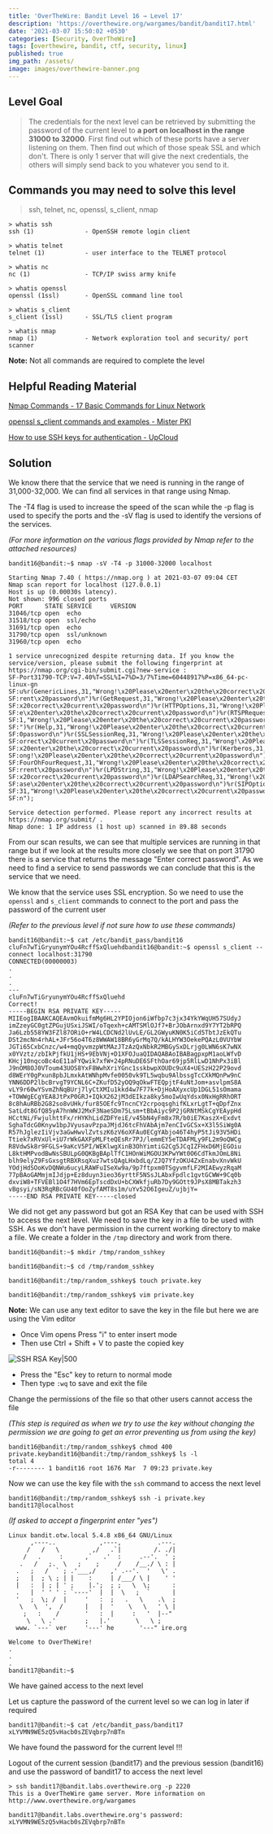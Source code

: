 ```yaml
---
title: 'OverTheWire: Bandit Level 16 → Level 17'
description: 'https://overthewire.org/wargames/bandit/bandit17.html'
date: '2021-03-07 15:50:02 +0530'
categories: [Security, OverTheWire]
tags: [overthewire, bandit, ctf, security, linux]
published: true
img_path: /assets/
image: images/overthewire-banner.png
---
```


## Level Goal

> The credentials for the next level can be retrieved by submitting the password of the current level to **a port on localhost in the range 31000 to 32000**. First find out which of these ports have a server listening on them. Then find out which of those speak SSL and which don't. There is only 1 server that will give the next credentials, the others will simply send back to you whatever you send to it.

## Commands you may need to solve this level

> ssh, telnet, nc, openssl, s_client, nmap

```
> whatis ssh  
ssh (1)              - OpenSSH remote login client  

> whatis telnet  
telnet (1)           - user interface to the TELNET protocol  

> whatis nc      
nc (1)               - TCP/IP swiss army knife  

> whatis openssl  
openssl (1ssl)       - OpenSSL command line tool  

> whatis s_client  
s_client (1ssl)      - SSL/TLS client program  

> whatis nmap      
nmap (1)             - Network exploration tool and security/ port scanner
```

**Note:** Not all commands are required to complete the level

## Helpful Reading Material

[Nmap Commands - 17 Basic Commands for Linux Network](https://phoenixnap.com/kb/nmap-command-linux-examples)

[openssl s_client commands and examples - Mister PKI](https://www.misterpki.com/openssl-s-client/)

[How to use SSH keys for authentication - UpCloud](https://upcloud.com/community/tutorials/use-ssh-keys-authentication/)

## Solution

We know there that the service that we need is running in the range of 31,000-32,000. We can find all services in that range using Nmap.

The -T4 flag is used to increase the speed of the scan while the -p flag is used to specify the ports and the -sV flag is used to identify the versions of the services.

_(For more information on the various flags provided by Nmap refer to the attached resources)_

```
bandit16@bandit:~$ nmap -sV -T4 -p 31000-32000 localhost

Starting Nmap 7.40 ( https://nmap.org ) at 2021-03-07 09:04 CET
Nmap scan report for localhost (127.0.0.1)
Host is up (0.00030s latency).
Not shown: 996 closed ports
PORT      STATE SERVICE     VERSION
31046/tcp open  echo
31518/tcp open  ssl/echo
31691/tcp open  echo
31790/tcp open  ssl/unknown
31960/tcp open  echo

1 service unrecognized despite returning data. If you know the service/version, please submit the following fingerprint at https://nmap.org/cgi-bin/submit.cgi?new-service :
SF-Port31790-TCP:V=7.40%T=SSL%I=7%D=3/7%Time=60448917%P=x86_64-pc-linux-gn
SF:u%r(GenericLines,31,"Wrong!\x20Please\x20enter\x20the\x20correct\x20cur
SF:rent\x20password\n")%r(GetRequest,31,"Wrong!\x20Please\x20enter\x20the\
SF:x20correct\x20current\x20password\n")%r(HTTPOptions,31,"Wrong!\x20Pleas
SF:e\x20enter\x20the\x20correct\x20current\x20password\n")%r(RTSPRequest,3
SF:1,"Wrong!\x20Please\x20enter\x20the\x20correct\x20current\x20password\n
SF:")%r(Help,31,"Wrong!\x20Please\x20enter\x20the\x20correct\x20current\x2
SF:0password\n")%r(SSLSessionReq,31,"Wrong!\x20Please\x20enter\x20the\x20c
SF:orrect\x20current\x20password\n")%r(TLSSessionReq,31,"Wrong!\x20Please\
SF:x20enter\x20the\x20correct\x20current\x20password\n")%r(Kerberos,31,"Wr
SF:ong!\x20Please\x20enter\x20the\x20correct\x20current\x20password\n")%r(
SF:FourOhFourRequest,31,"Wrong!\x20Please\x20enter\x20the\x20correct\x20cu
SF:rrent\x20password\n")%r(LPDString,31,"Wrong!\x20Please\x20enter\x20the\
SF:x20correct\x20current\x20password\n")%r(LDAPSearchReq,31,"Wrong!\x20Ple
SF:ase\x20enter\x20the\x20correct\x20current\x20password\n")%r(SIPOptions,
SF:31,"Wrong!\x20Please\x20enter\x20the\x20correct\x20current\x20password\
SF:n");

Service detection performed. Please report any incorrect results at https://nmap.org/submit/ .
Nmap done: 1 IP address (1 host up) scanned in 89.88 seconds
```

From our scan results, we can see that multiple services are running in that range but if we look at the results more closely we see that on port 31790 there is a service that returns the message "Enter correct password". As we need to find a service to send passwords we can conclude that this is the service that we need.

We know that the service uses SSL encryption. So we need to use the `openssl` and `s_client` commands to connect to the port and pass the password of the current user

_(Refer to the previous level if not sure how to use these commands)_

```
bandit16@bandit:~$ cat /etc/bandit_pass/bandit16  
cluFn7wTiGryunymYOu4RcffSxQluehdbandit16@bandit:~$ openssl s_client --connect localhost:31790  
CONNECTED(00000003)  
.  
.  
.  
---  
cluFn7wTiGryunymYOu4RcffSxQluehd  
Correct!  
-----BEGIN RSA PRIVATE KEY-----  
MIIEogIBAAKCAQEAvmOkuifmMg6HL2YPIOjon6iWfbp7c3jx34YkYWqUH57SUdyJ  
imZzeyGC0gtZPGujUSxiJSWI/oTqexh+cAMTSMlOJf7+BrJObArnxd9Y7YT2bRPQ  
Ja6Lzb558YW3FZl87ORiO+rW4LCDCNd2lUvLE/GL2GWyuKN0K5iCd5TbtJzEkQTu  
DSt2mcNn4rhAL+JFr56o4T6z8WWAW18BR6yGrMq7Q/kALHYW3OekePQAzL0VUYbW  
JGTi65CxbCnzc/w4+mqQyvmzpWtMAzJTzAzQxNbkR2MBGySxDLrjg0LWN6sK7wNX  
x0YVztz/zbIkPjfkU1jHS+9EbVNj+D1XFOJuaQIDAQABAoIBABagpxpM1aoLWfvD  
KHcj10nqcoBc4oE11aFYQwik7xfW+24pRNuDE6SFthOar69jp5RlLwD1NhPx3iBl  
J9nOM8OJ0VToum43UOS8YxF8WwhXriYGnc1sskbwpXOUDc9uX4+UESzH22P29ovd  
d8WErY0gPxun8pbJLmxkAtWNhpMvfe0050vk9TL5wqbu9AlbssgTcCXkMQnPw9nC  
YNN6DDP2lbcBrvgT9YCNL6C+ZKufD52yOQ9qOkwFTEQpjtF4uNtJom+asvlpmS8A  
vLY9r60wYSvmZhNqBUrj7lyCtXMIu1kkd4w7F77k+DjHoAXyxcUp1DGL51sOmama  
+TOWWgECgYEA8JtPxP0GRJ+IQkX262jM3dEIkza8ky5moIwUqYdsx0NxHgRRhORT  
8c8hAuRBb2G82so8vUHk/fur85OEfc9TncnCY2crpoqsghifKLxrLgtT+qDpfZnx  
SatLdt8GfQ85yA7hnWWJ2MxF3NaeSDm75Lsm+tBbAiyc9P2jGRNtMSkCgYEAypHd  
HCctNi/FwjulhttFx/rHYKhLidZDFYeiE/v45bN4yFm8x7R/b0iE7KaszX+Exdvt  
SghaTdcG0Knyw1bpJVyusavPzpaJMjdJ6tcFhVAbAjm7enCIvGCSx+X3l5SiWg0A  
R57hJglezIiVjv3aGwHwvlZvtszK6zV6oXFAu0ECgYAbjo46T4hyP5tJi93V5HDi  
Ttiek7xRVxUl+iU7rWkGAXFpMLFteQEsRr7PJ/lemmEY5eTDAFMLy9FL2m9oQWCg  
R8VdwSk8r9FGLS+9aKcV5PI/WEKlwgXinB3OhYimtiG2Cg5JCqIZFHxD6MjEGOiu  
L8ktHMPvodBwNsSBULpG0QKBgBAplTfC1HOnWiMGOU3KPwYWt0O6CdTkmJOmL8Ni  
blh9elyZ9FsGxsgtRBXRsqXuz7wtsQAgLHxbdLq/ZJQ7YfzOKU4ZxEnabvXnvWkU  
YOdjHdSOoKvDQNWu6ucyLRAWFuISeXw9a/9p7ftpxm0TSgyvmfLF2MIAEwyzRqaM  
77pBAoGAMmjmIJdjp+Ez8duyn3ieo36yrttF5NSsJLAbxFpdlc1gvtGCWW+9Cq0b  
dxviW8+TFVEBl1O4f7HVm6EpTscdDxU+bCXWkfjuRb7Dy9GOtt9JPsX8MBTakzh3  
vBgsyi/sN3RqRBcGU40fOoZyfAMT8s1m/uYv52O6IgeuZ/ujbjY=  
-----END RSA PRIVATE KEY-----closed
```

We did not get any password but got an RSA Key that can be used with SSH to access the next level. We need to save the key in a file to be used with SSH. As we don't have permission in the current working directory to make a file. We create a folder in the `/tmp` directory and work from there.

```
bandit16@bandit:~$ mkdir /tmp/random_sshkey

bandit16@bandit:~$ cd /tmp/random_sshkey

bandit16@bandit:/tmp/random_sshkey$ touch private.key

bandit16@bandit:/tmp/random_sshkey$ vim private.key
```

**Note:** We can use any text editor to save the key in the file but here we are using the Vim editor

*   Once Vim opens Press "i" to enter insert mode
*   Then use Ctrl + Shift + V to paste the copied key

![SSH RSA Key|500](images/bandit-16-17/ssh-rsa-key.png)

*   Press the "Esc" key to return to normal mode
*   Then type `:wq` to save and exit the file

Change the permissions of the file so that other users cannot access the file

_(This step is required as when we try to use the key without changing the permission we are going to get an error preventing us from using the key)_

```
bandit16@bandit:/tmp/random_sshkey$ chmod 400 private.keybandit16@bandit:/tmp/random_sshkey$ ls -l  
total 4  
-r-------- 1 bandit16 root 1676 Mar  7 09:23 private.key
```

Now we can use the key file with the `ssh` command to access the next level

```
bandit16@bandit:/tmp/random_sshkey$ ssh -i private.key 
bandit17@localhost
```

_(If asked to accept a fingerprint enter "yes")_

```
Linux bandit.otw.local 5.4.8 x86_64 GNU/Linux      
	  ,----..            ,----,          .---.
     /   /   \         ,/   .`|         /. ./|
    /   .     :      ,`   .'  :     .--'.  ' ;
   .   /   ;.  \   ;    ;     /    /__./ \ : |
  .   ;   /  ` ; .'___,/    ,' .--'.  '   \' .
  ;   |  ; \ ; | |    :     | /___/ \ |    ' '
  |   :  | ; | ' ;    |.';  ; ;   \  \;      :
  .   |  ' ' ' : `----'  |  |  \   ;  `      |
  '   ;  \; /  |     '   :  ;   .   \    .\  ;
   \   \  ',  /      |   |  '    \   \   ' \ |
    ;   :    /       '   :  |     :   '  |--"
     \   \ .'        ;   |.'       \   \ ;
  www. `---` ver     '---' he       '---" ire.org
  
Welcome to OverTheWire!
.
.
.
bandit17@bandit:~$
```

We have gained access to the next level

Let us capture the password of the current level so we can log in later if required

```
bandit17@bandit:~$ cat /etc/bandit_pass/bandit17  
xLYVMN9WE5zQ5vHacb0sZEVqbrp7nBTn
```

We have found the password for the current level !!!

Logout of the current session (bandit17) and the previous session (bandit16) and use the password of bandit17 to access the next level

```
> ssh bandit17@bandit.labs.overthewire.org -p 2220  
This is a OverTheWire game server. More information on http://www.overthewire.org/wargames

bandit17@bandit.labs.overthewire.org's password: xLYVMN9WE5zQ5vHacb0sZEVqbrp7nBTn
```